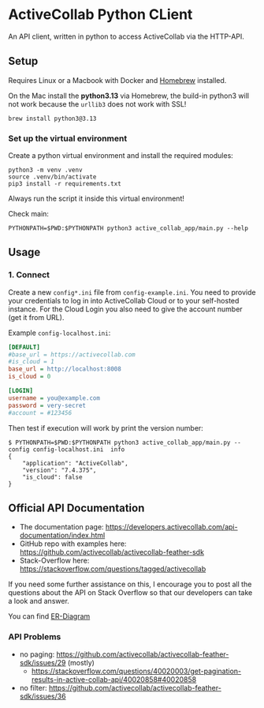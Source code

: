 # ActiveCollab Python CLient

An API client, written in python to access ActiveCollab via the HTTP-API.

## Setup

Requires Linux or a Macbook with Docker and [Homebrew](https://brew.sh) installed.

On the Mac install the **python3.13** via Homebrew, the build-in python3 will
not work because the `urllib3` does not work with SSL!

```console
brew install python3@3.13
```

### Set up the virtual environment

Create a python virtual environment and install the required modules:

```console
python3 -m venv .venv
source .venv/bin/activate
pip3 install -r requirements.txt 
```

Always run the script it inside this virtual environment!

Check main:

```
PYTHONPATH=$PWD:$PYTHONPATH python3 active_collab_app/main.py --help
```

## Usage

### 1. Connect

Create a new `config*.ini` file from `config-example.ini`. You need to
provide your credentials to log in into ActiveCollab Cloud or
to your self-hosted instance. For the Cloud Login you also need to 
give the account number (get it from URL).

Example `config-localhost.ini`:

```ini
[DEFAULT]
#base_url = https://activecollab.com
#is_cloud = 1
base_url = http://localhost:8008
is_cloud = 0

[LOGIN]
username = you@example.com
password = very-secret
#account = #123456
```

Then test if execution will work by print the version number:

```console
$ PYTHONPATH=$PWD:$PYTHONPATH python3 active_collab_app/main.py --config config-localhost.ini  info
{
    "application": "ActiveCollab",
    "version": "7.4.375",
    "is_cloud": false
}
```

## Official API Documentation


- The documentation page: <https://developers.activecollab.com/api-documentation/index.html>
- GitHub repo with examples here: <https://github.com/activecollab/activecollab-feather-sdk>
- Stack-Overflow here: <https://stackoverflow.com/questions/tagged/activecollab>

If you need some further assistance on this, I encourage you to post all the questions about the API on Stack Overflow so that our developers can take a look and answer.

You can find [ER-Diagram](AcObjects.md)

### API Problems

- no paging: <https://github.com/activecollab/activecollab-feather-sdk/issues/29> (mostly)
  - <https://stackoverflow.com/questions/40020003/get-pagination-results-in-active-collab-api/40020858#40020858>
- no filter: <https://github.com/activecollab/activecollab-feather-sdk/issues/36>


